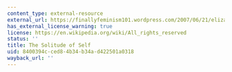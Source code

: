 ```yaml
---
content_type: external-resource
external_url: https://finallyfeminism101.wordpress.com/2007/06/21/elizabeth-cady-stanton-the-solitude-of-self-1892/
has_external_license_warning: true
license: https://en.wikipedia.org/wiki/All_rights_reserved
status: ''
title: The Solitude of Self
uid: 8400394c-ced8-4b34-b34a-d422501a0318
wayback_url: ''
---
```

